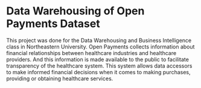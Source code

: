 # Data Warehousing of Open Payments Dataset

This project was done for the Data Warehousing and Business Intelligence class in Northeastern University.
Open Payments collects information about financial relationships between healthcare industries and healthcare providers. And this information is made available to the public to facilitate transparency of the healthcare system. This system allows data accessors to make informed financial decisions when it comes to making purchases, providing or obtaining healthcare services. 
